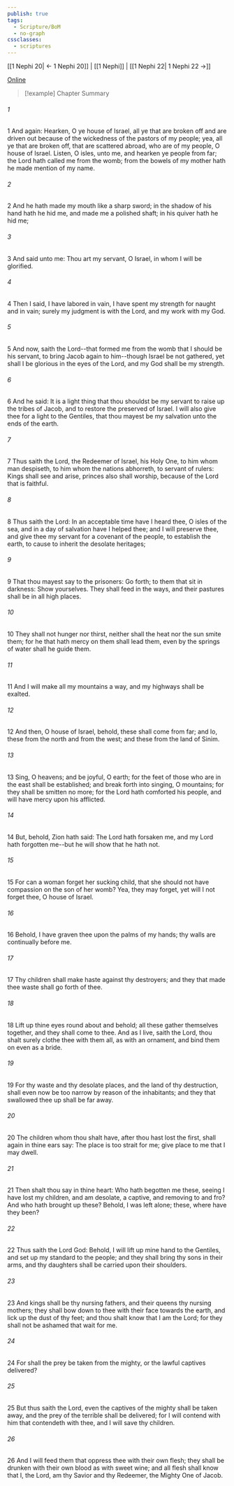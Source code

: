 ```yaml
---
publish: true
tags:
  - Scripture/BoM
  - no-graph
cssclasses:
  - scriptures
---
```

[[1 Nephi 20| ← 1 Nephi 20]] | [[1 Nephi]] | [[1 Nephi 22| 1 Nephi 22 →]]

[Online](https://churchofjesuschrist.org/study/scriptures/bofm/1-ne/21?lang=eng)

>[!example] Chapter Summary
>
###### 1
1 And again: Hearken, O ye house of Israel, all ye that are broken off and are driven out because of the wickedness of the pastors of my people; yea, all ye that are broken off, that are scattered abroad, who are of my people, O house of Israel. Listen, O isles, unto me, and hearken ye people from far; the Lord hath called me from the womb; from the bowels of my mother hath he made mention of my name.
###### 2
2 And he hath made my mouth like a sharp sword; in the shadow of his hand hath he hid me, and made me a polished shaft; in his quiver hath he hid me;
###### 3
3 And said unto me: Thou art my servant, O Israel, in whom I will be glorified.
###### 4
4 Then I said, I have labored in vain, I have spent my strength for naught and in vain; surely my judgment is with the Lord, and my work with my God.
###### 5
5 And now, saith the Lord--that formed me from the womb that I should be his servant, to bring Jacob again to him--though Israel be not gathered, yet shall I be glorious in the eyes of the Lord, and my God shall be my strength.
###### 6
6 And he said: It is a light thing that thou shouldst be my servant to raise up the tribes of Jacob, and to restore the preserved of Israel. I will also give thee for a light to the Gentiles, that thou mayest be my salvation unto the ends of the earth.
###### 7
7 Thus saith the Lord, the Redeemer of Israel, his Holy One, to him whom man despiseth, to him whom the nations abhorreth, to servant of rulers: Kings shall see and arise, princes also shall worship, because of the Lord that is faithful.
###### 8
8 Thus saith the Lord: In an acceptable time have I heard thee, O isles of the sea, and in a day of salvation have I helped thee; and I will preserve thee, and give thee my servant for a covenant of the people, to establish the earth, to cause to inherit the desolate heritages;
###### 9
9 That thou mayest say to the prisoners: Go forth; to them that sit in darkness: Show yourselves. They shall feed in the ways, and their pastures shall be in all high places.
###### 10
10 They shall not hunger nor thirst, neither shall the heat nor the sun smite them; for he that hath mercy on them shall lead them, even by the springs of water shall he guide them.
###### 11
11 And I will make all my mountains a way, and my highways shall be exalted.
###### 12
12 And then, O house of Israel, behold, these shall come from far; and lo, these from the north and from the west; and these from the land of Sinim.
###### 13
13 Sing, O heavens; and be joyful, O earth; for the feet of those who are in the east shall be established; and break forth into singing, O mountains; for they shall be smitten no more; for the Lord hath comforted his people, and will have mercy upon his afflicted.
###### 14
14 But, behold, Zion hath said: The Lord hath forsaken me, and my Lord hath forgotten me--but he will show that he hath not.
###### 15
15 For can a woman forget her sucking child, that she should not have compassion on the son of her womb? Yea, they may forget, yet will I not forget thee, O house of Israel.
###### 16
16 Behold, I have graven thee upon the palms of my hands; thy walls are continually before me.
###### 17
17 Thy children shall make haste against thy destroyers; and they that made thee waste shall go forth of thee.
###### 18
18 Lift up thine eyes round about and behold; all these gather themselves together, and they shall come to thee. And as I live, saith the Lord, thou shalt surely clothe thee with them all, as with an ornament, and bind them on even as a bride.
###### 19
19 For thy waste and thy desolate places, and the land of thy destruction, shall even now be too narrow by reason of the inhabitants; and they that swallowed thee up shall be far away.
###### 20
20 The children whom thou shalt have, after thou hast lost the first, shall again in thine ears say: The place is too strait for me; give place to me that I may dwell.
###### 21
21 Then shalt thou say in thine heart: Who hath begotten me these, seeing I have lost my children, and am desolate, a captive, and removing to and fro? And who hath brought up these? Behold, I was left alone; these, where have they been?
###### 22
22 Thus saith the Lord God: Behold, I will lift up mine hand to the Gentiles, and set up my standard to the people; and they shall bring thy sons in their arms, and thy daughters shall be carried upon their shoulders.
###### 23
23 And kings shall be thy nursing fathers, and their queens thy nursing mothers; they shall bow down to thee with their face towards the earth, and lick up the dust of thy feet; and thou shalt know that I am the Lord; for they shall not be ashamed that wait for me.
###### 24
24 For shall the prey be taken from the mighty, or the lawful captives delivered?
###### 25
25 But thus saith the Lord, even the captives of the mighty shall be taken away, and the prey of the terrible shall be delivered; for I will contend with him that contendeth with thee, and I will save thy children.
###### 26
26 And I will feed them that oppress thee with their own flesh; they shall be drunken with their own blood as with sweet wine; and all flesh shall know that I, the Lord, am thy Savior and thy Redeemer, the Mighty One of Jacob.




